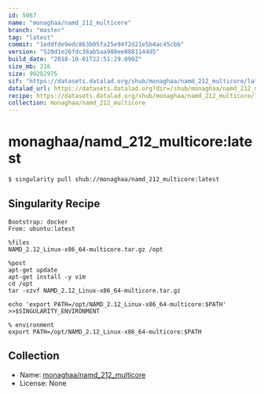 ```yaml
---
id: 5067
name: "monaghaa/namd_212_multicore"
branch: "master"
tag: "latest"
commit: "1eddfde9edc863b05fa25e94f2d21e5b4ac45cbb"
version: "520d1e26fdc38ab5aa988ee0881144d5"
build_date: "2018-10-01T22:51:29.099Z"
size_mb: 216
size: 99282975
sif: "https://datasets.datalad.org/shub/monaghaa/namd_212_multicore/latest/2018-10-01-1eddfde9-520d1e26/520d1e26fdc38ab5aa988ee0881144d5.simg"
datalad_url: https://datasets.datalad.org?dir=/shub/monaghaa/namd_212_multicore/latest/2018-10-01-1eddfde9-520d1e26/
recipe: https://datasets.datalad.org/shub/monaghaa/namd_212_multicore/latest/2018-10-01-1eddfde9-520d1e26/Singularity
collection: monaghaa/namd_212_multicore
---
```


# monaghaa/namd_212_multicore:latest

```bash
$ singularity pull shub://monaghaa/namd_212_multicore:latest
```

## Singularity Recipe

```singularity
Bootstrap: docker
From: ubuntu:latest

%files 
NAMD_2.12_Linux-x86_64-multicore.tar.gz /opt

%post
apt-get update
apt-get install -y vim 
cd /opt
tar -xzvf NAMD_2.12_Linux-x86_64-multicore.tar.gz

echo 'export PATH=/opt/NAMD_2.12_Linux-x86_64-multicore:$PATH' >>$SINGULARITY_ENVIRONMENT

% environment
export PATH=/opt/NAMD_2.12_Linux-x86_64-multicore:$PATH
```

## Collection

 - Name: [monaghaa/namd_212_multicore](https://github.com/monaghaa/namd_212_multicore)
 - License: None

